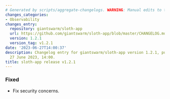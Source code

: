 ```yaml
---
# Generated by scripts/aggregate-changelogs. WARNING: Manual edits to this files will be overwritten.
changes_categories:
- Observability
changes_entry:
  repository: giantswarm/sloth-app
  url: https://github.com/giantswarm/sloth-app/blob/master/CHANGELOG.md#121---2023-06-27
  version: 1.2.1
  version_tag: v1.2.1
date: '2023-06-27T14:00:37'
description: Changelog entry for giantswarm/sloth-app version 1.2.1, published on
  27 June 2023, 14:00.
title: sloth-app release v1.2.1
---
```


### Fixed
- Fix security concerns.
